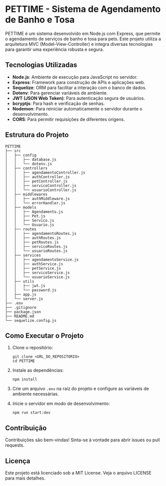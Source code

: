 # PETTIME - Sistema de Agendamento de Banho e Tosa

PETTIME é um sistema desenvolvido em Node.js com Express, que permite o agendamento de serviços de banho e tosa para pets. Este projeto utiliza a arquitetura MVC (Model-View-Controller) e integra diversas tecnologias para garantir uma experiência robusta e segura.

## Tecnologias Utilizadas

- **Node.js**: Ambiente de execução para JavaScript no servidor.
- **Express**: Framework para construção de APIs e aplicações web.
- **Sequelize**: ORM para facilitar a interação com o banco de dados.
- **Dotenv**: Para gerenciar variáveis de ambiente.
- **JWT (JSON Web Token)**: Para autenticação segura de usuários.
- **bcryptjs**: Para hash e verificação de senhas.
- **Nodemon**: Para reiniciar automaticamente o servidor durante o desenvolvimento.
- **CORS**: Para permitir requisições de diferentes origens.

## Estrutura do Projeto

```
PETTIME
├── src
│   ├── config
│   │   ├── database.js
│   │   └── dotenv.js
│   ├── controllers
│   │   ├── agendamentoController.js
│   │   ├── authController.js
│   │   ├── petController.js
│   │   ├── servicoController.js
│   │   └── usuarioController.js
│   ├── middlewares
│   │   ├── authMiddleware.js
│   │   └── errorHandler.js
│   ├── models
│   │   ├── Agendamento.js
│   │   ├── Pet.js
│   │   ├── Servico.js
│   │   └── Usuario.js
│   ├── routes
│   │   ├── agendamentoRoutes.js
│   │   ├── authRoutes.js
│   │   ├── petRoutes.js
│   │   ├── servicoRoutes.js
│   │   └── usuarioRoutes.js
│   ├── services
│   │   ├── agendamentoService.js
│   │   ├── authService.js
│   │   ├── petService.js
│   │   ├── servicoService.js
│   │   └── usuarioService.js
│   ├── utils
│   │   ├── jwt.js
│   │   └── password.js
│   ├── app.js
│   └── server.js
├── .env
├── .gitignore
├── package.json
├── README.md
└── sequelize.config.js
```

## Como Executar o Projeto

1. Clone o repositório:
   ```
   git clone <URL_DO_REPOSITORIO>
   cd PETTIME
   ```

2. Instale as dependências:
   ```
   npm install
   ```

3. Crie um arquivo `.env` na raiz do projeto e configure as variáveis de ambiente necessárias.

4. Inicie o servidor em modo de desenvolvimento:
   ```
   npm run start:dev
   ```

## Contribuição

Contribuições são bem-vindas! Sinta-se à vontade para abrir issues ou pull requests.

## Licença

Este projeto está licenciado sob a MIT License. Veja o arquivo LICENSE para mais detalhes.